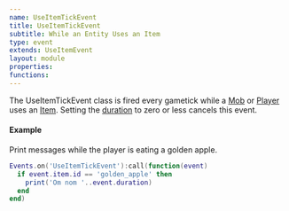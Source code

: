 ```yaml
---
name: UseItemTickEvent
title: UseItemTickEvent
subtitle: While an Entity Uses an Item
type: event
extends: UseItemEvent
layout: module
properties:
functions:
---
```


The <span class="notranslate">UseItemTickEvent</span> class is fired every gametick while a
[Mob](/modules/Mob) or [Player](/modules/Player) uses an [Item](/modules/Item). Setting the
[duration](/modules/UseItemEvent#duration) to zero or less cancels this event.

#### Example

Print messages while the player is eating a golden apple.

```lua
Events.on('UseItemTickEvent'):call(function(event)
  if event.item.id == 'golden_apple' then
    print('Om nom '..event.duration)
  end
end)
```
